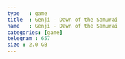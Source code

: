 ```yaml
---
type   : game
title  : Genji - Dawn of the Samurai
name   : Genji - Dawn of the Samurai
categories: [game]
telegram : 657
size : 2.0 GB
---
```




